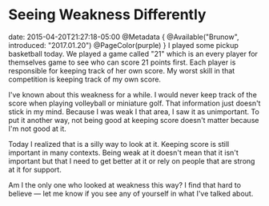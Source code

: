# Seeing Weakness Differently
date: 2015-04-20T21:27:18-05:00
@Metadata {
  @Available("Brunow", introduced: "2017.01.20")
  @PageColor(purple)
}
I played some pickup basketball today. We played a game called "21" which is an every player for themselves game to see who can score 21 points first. Each player is responsible for keeping track of her own score. My worst skill in that competition is keeping track of my own score.

I've known about this weakness for a while. I would never keep track of the score when playing volleyball or miniature golf. That information just doesn't stick in my mind. Because I was weak I that area, I saw it as unimportant. To put it another way, not being good at keeping score doesn't matter because I'm not good at it.

Today I realized that is a silly way to look at it. Keeping score is still important in many contexts. Being weak at it doesn't mean that it isn't important but that I need to get better at it or rely on people that are strong at it for support.

Am I the only one who looked at weakness this way? I find that hard to believe &mdash; let me know if you see any of yourself in what I've talked about.

